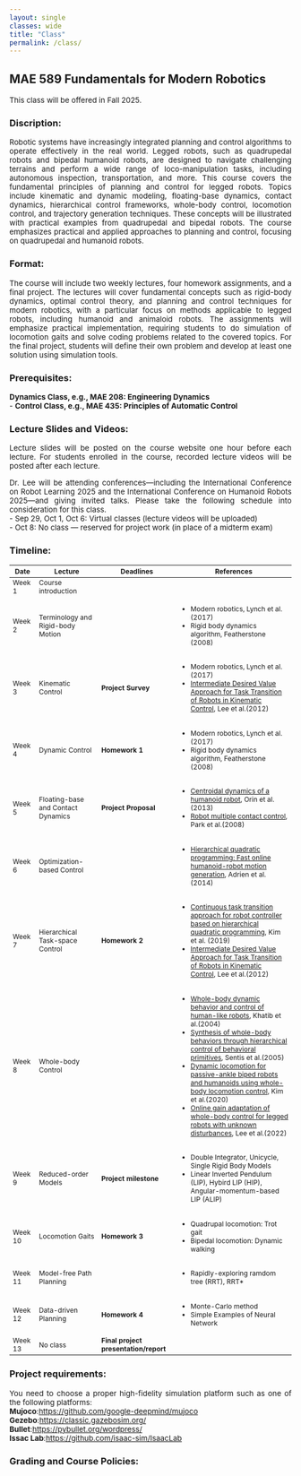 ```yaml
---
layout: single
classes: wide
title: "Class"
permalink: /class/
---
```


## MAE 589 Fundamentals for Modern Robotics
<p style="text-align: justify;font-size:10pt;">
 This class will be offered in Fall 2025. <br>
</p>  

### Discription:
<p style="text-align: justify;font-size:10pt;">
Robotic systems have increasingly integrated planning and control algorithms to operate effectively in the real world. Legged robots, such as quadrupedal robots and bipedal humanoid robots, are designed to navigate challenging terrains and perform a wide range of loco-manipulation tasks, including autonomous inspection, transportation, and more. This course covers the fundamental principles of planning and control for legged robots. Topics include kinematic and dynamic modeling, floating-base dynamics, contact dynamics, hierarchical control frameworks, whole-body control, locomotion control, and trajectory generation techniques. These concepts will be illustrated with practical examples from quadrupedal and bipedal robots. The course emphasizes practical and applied approaches to planning and control, focusing on quadrupedal and humanoid robots. <br>
</p>  

### Format:
<p style="text-align: justify;font-size:10pt;">
The course will include two weekly lectures, four homework assignments, and a final project. The lectures will cover fundamental concepts such as rigid-body dynamics, optimal control theory, and planning and control techniques for modern robotics, with a particular focus on methods applicable to legged robots, including humanoid and animaloid robots. The assignments will emphasize practical implementation, requiring students to do simulation of locomotion gaits and solve coding problems related to the covered topics. For the final project, students will define their own problem and develop at least one solution using simulation tools. <br>
</p>  

### Prerequisites:
<p style="text-align: justify;font-size:10pt;">
<b>Dynamics Class, e.g., MAE 208: Engineering Dynamics</b> <br>- 
<b>Control Class, e.g., MAE 435: Principles of Automatic Control</b>  
</p>  

### Lecture Slides and Videos:
<p style="text-align: justify;font-size:10pt;">
Lecture slides will be posted on the course website one hour before each lecture. For students enrolled in the course, recorded lecture videos will be posted after each lecture. <br>
</p>  

<p style="text-align: justify;font-size:10pt;">
Dr. Lee will be attending conferences—including the International Conference on Robot Learning 2025 and the International Conference on Humanoid Robots 2025—and giving invited talks. Please take the following schedule into consideration for this class.<br>
- Sep 29, Oct 1, Oct 6: Virtual classes (lecture videos will be uploaded) <br>
- Oct 8: No class — reserved for project work (in place of a midterm exam)
</p>  


### Timeline:

<table border="0" style="border-collapse: collapse; width: 100%; font-size: 12px;">
  <thead>
    <tr>
      <th>Date</th>
      <th>Lecture</th>
      <th>Deadlines</th>
      <th>References</th>
    </tr>
  </thead>
  <tbody>
    <tr>
      <td>Week 1</td>
      <td>Course introduction</td>
      <td> </td>
      <td> </td>
    </tr>
    <tr>
      <td>Week 2</td>
      <td>Terminology and Rigid-body Motion</td>
      <td> </td>
      <td>
        <ul>
          <li> Modern robotics, Lynch et al.(2017)</li>
          <li> Rigid body dynamics algorithm, Featherstone (2008)</li>
        </ul>   
      </td>
    </tr>
    <tr>
      <td>Week 3</td>
      <td>Kinematic Control</td>
      <td> <b>Project Survey</b></td>
      <td>
        <ul>
          <li> Modern robotics, Lynch et al.(2017)</li>
          <li><a href="https://arxiv.org/abs/2404.10938">Intermediate Desired Value Approach for Task Transition of Robots in Kinematic Control</a>, Lee et al.(2012)</li>
        </ul>   
      </td>
    </tr>
    <tr>
      <td>Week 4</td>
      <td>Dynamic Control</td>
      <td> <b>Homework 1</b></td>
      <td>
        <ul>
          <li> Modern robotics, Lynch et al.(2017)</li>
          <li> Rigid body dynamics algorithm, Featherstone (2008)</li>
        </ul>        
      </td>
    </tr>
    <tr>
      <td>Week 5</td>
      <td>Floating-base and Contact Dynamics</td>
      <td> <b>Project Proposal</b></td>
      <td>
        <ul>
           <li><a href="https://link.springer.com/article/10.1007/s10514-013-9341-4">Centroidal dynamics of a humanoid robot</a>, Orin et al.(2013)</li>
            <li><a href="https://www.cambridge.org/core/journals/robotica/article/robot-multiple-contact-control/5F8067E1F22E9BD2A3E77D31465C7D6C">Robot multiple contact control</a>, Park et al.(2008)</li>
        </ul> 
      </td>
    </tr>
    <tr>
      <td>Week 6</td>
      <td>Optimization-based Control</td>
      <td> </td>
      <td>
        <ul>
           <li><a href="https://journals.sagepub.com/doi/full/10.1177/0278364914521306">Hierarchical quadratic programming: Fast online humanoid-robot motion generation</a>, Adrien et al.(2014)</li>
        </ul>           
      </td>
    </tr>
    <tr>
      <td>Week 7</td>
      <td>Hierarchical Task-space Control</td>
      <td> <b>Homework 2</b> </td>
      <td>
        <ul>
          <li><a href="https://ieeexplore.ieee.org/abstract/document/8630545">Continuous task transition approach for robot controller based on hierarchical quadratic programming</a>, Kim et al. (2019)</li>
          <li><a href="https://arxiv.org/abs/2404.10938">Intermediate Desired Value Approach for Task Transition of Robots in Kinematic Control</a>, Lee et al.(2012)</li>
        </ul>   
      </td>
    </tr>   
    <tr>
      <td>Week 8</td>
      <td>Whole-body Control</td>
      <td> </td>
      <td> 
        <ul>
          <li><a href="https://ai.stanford.edu/~park73/papers/Jaeheung-IJHR2004.pdf">Whole-body dynamic behavior and control of human-like robots</a>, Khatib et al.(2004)</li>
          <li><a href="https://ai.stanford.edu/~lsentis/files/ijhr-05.pdf">Synthesis of whole-body behaviors through hierarchical control of behavioral primitives</a>, Sentis et al.(2005)</li>
          <li><a href="https://journals.sagepub.com/doi/full/10.1177/0278364920918014">Dynamic locomotion for passive-ankle biped robots and humanoids using whole-body locomotion control</a>, Kim et al.(2020)</li>
          <li><a href="https://www.frontiersin.org/journals/robotics-and-ai/articles/10.3389/frobt.2021.788902/full">Online gain adaptation of whole-body control for legged robots with unknown disturbances</a>, Lee et al.(2022)</li>
        </ul>          
      </td>
    </tr>   
    <tr>
      <td>Week 9</td>
      <td>Reduced-order Models</td>
      <td> <b>Project milestone</b></td>
      <td> 
          <ul>
          <li> Double Integrator, Unicycle, Single Rigid Body Models</li>
          <li> Linear Inverted Pendulum (LIP), Hybird LIP (HIP), Angular-momentum-based LIP (ALIP) </li>
        </ul>  
      </td>
    </tr> 
    <tr>
      <td>Week 10</td>
      <td>Locomotion Gaits</td>
      <td> <b>Homework 3</b> </td>
      <td> 
        <ul>
          <li> Quadrupal locomotion: Trot gait</li>
          <li> Bipedal locomotion: Dynamic walking </li>
        </ul>        
      </td>
    </tr> 
    <tr>
      <td>Week 11</td>
      <td>Model-free Path Planning</td>
      <td> </td>
      <td>
        <ul>
          <li> Rapidly-exploring ramdom tree (RRT), RRT* </li>
        </ul>  
      </td>
    </tr>
    <tr>
      <td>Week 12</td>
      <td>Data-driven Planning</td>
      <td> <b>Homework 4</b>  </td>
      <td> 
        <ul>
          <li> Monte-Carlo method </li>
          <li> Simple Examples of Neural Network </li>
        </ul>  
      </td>
    </tr> 
    <tr>
      <td>Week 13</td>
      <td>No class</td>
      <td> <b> Final project presentation/report</b></td>
      <td> </td>
    </tr>     
  </tbody>
</table>

### Project requirements: 
<p style="text-align: justify;font-size:10pt;"> You need to choose a proper high-fidelity simulation platform such as one of the following platforms: <br> 
<b>Mujoco</b>:<a href="https://github.com/google-deepmind/mujoco">https://github.com/google-deepmind/mujoco</a>  <br>
<b>Gezebo</b>:<a href="https://classic.gazebosim.org/">https://classic.gazebosim.org/</a>  <br>
<b>Bullet</b>:<a href="https://pybullet.org/wordpress/">https://pybullet.org/wordpress/</a>  <br>
<b>Issac Lab</b>:<a href="https://github.com/isaac-sim/IsaacLab">https://github.com/isaac-sim/IsaacLab</a>
</p>  

### Grading and Course Policies:


